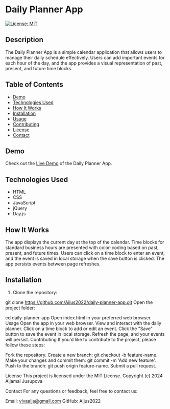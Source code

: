 # Daily Planner App

[![License: MIT](https://img.shields.io/badge/License-MIT-yellow.svg)](https://github.com/Aijus2022/daily-planner-app/blob/main/LICENSE)


## Description

The Daily Planner App is a simple calendar application that allows users to manage their daily schedule effectively. Users can add important events for each hour of the day, and the app provides a visual representation of past, present, and future time blocks.

## Table of Contents

- [Demo](#demo)
- [Technologies Used](#technologies-used)
- [How It Works](#how-it-works)
- [Installation](#installation)
- [Usage](#usage)
- [Contributing](#contributing)
- [License](#license)
- [Contact](#contact)

## Demo

Check out the [Live Demo](https://aijus2022.github.io/daily-planner-app/) of the Daily Planner App.


## Technologies Used

- HTML
- CSS
- JavaScript
- jQuery
- Day.js

## How It Works

The app displays the current day at the top of the calendar. Time blocks for standard business hours are presented with color-coding based on past, present, and future times. Users can click on a time block to enter an event, and the event is saved in local storage when the save button is clicked. The app persists events between page refreshes.

## Installation

1. Clone the repository:

git clone https://github.com/Aijus2022/daily-planner-app.git
Open the project folder:

cd daily-planner-app
Open index.html in your preferred web browser.
Usage
Open the app in your web browser.
View and interact with the daily planner.
Click on a time block to add or edit an event.
Click the "Save" button to save the event in local storage.
Refresh the page, and your events will persist.
Contributing
If you'd like to contribute to the project, please follow these steps:

Fork the repository.
Create a new branch: git checkout -b feature-name.
Make your changes and commit them: git commit -m 'Add new feature'.
Push to the branch: git push origin feature-name.
Submit a pull request.

License
This project is licensed under the MIT License.
Copyright (c) 2024 Aijamal Jusupova

Contact
For any questions or feedback, feel free to contact us:

Email: vivaaija@gmail.com
GitHub:  Aijus2022
